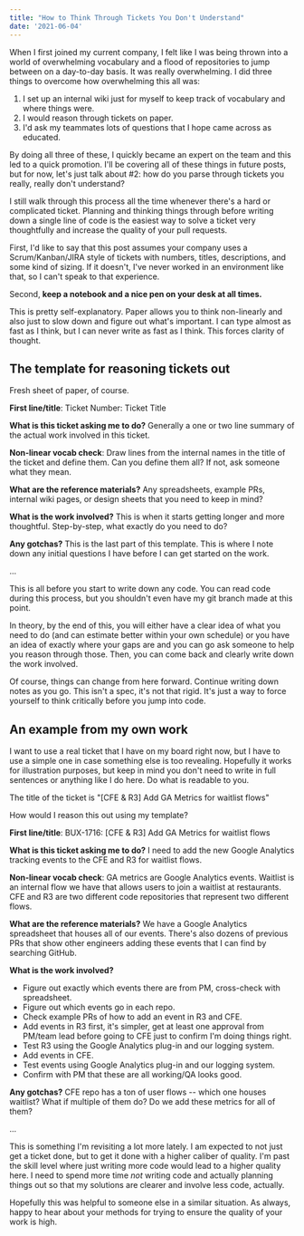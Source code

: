```yaml
---
title: "How to Think Through Tickets You Don't Understand"
date: '2021-06-04'
---
```


When I first joined my current company, I felt like I was being thrown into a world of overwhelming vocabulary and a flood of repositories to jump between on a day-to-day basis. It was really overwhelming. I did three things to overcome how overwhelming this all was:

1) I set up an internal wiki just for myself to keep track of vocabulary and where things were.
2) I would reason through tickets on paper.
3) I'd ask my teammates lots of questions that I hope came across as educated.

By doing all three of these, I quickly became an expert on the team and this led to a quick promotion. I'll be covering all of these things in future posts, but for now, let's just talk about #2: how do you parse through tickets you really, really don't understand?

I still walk through this process all the time whenever there's a hard or complicated ticket. Planning and thinking things through before writing down a single line of code is the easiest way to solve a ticket very thoughtfully and increase the quality of your pull requests.

First, I'd like to say that this post assumes your company uses a Scrum/Kanban/JIRA style of tickets with numbers, titles, descriptions, and some kind of sizing. If it doesn't, I've never worked in an environment like that, so I can't speak to that experience.

Second, **keep a notebook and a nice pen on your desk at all times.**

This is pretty self-explanatory. Paper allows you to think non-linearly and also just to slow down and figure out what's important. I can type almost as fast as I think, but I can never write as fast as I think. This forces clarity of thought.

## The template for reasoning tickets out

Fresh sheet of paper, of course.

**First line/title**: Ticket Number: Ticket Title

**What is this ticket asking me to do?** Generally a one or two line summary of the actual work involved in this ticket.

**Non-linear vocab check**: Draw lines from the internal names in the title of the ticket and define them. Can you define them all? If not, ask someone what they mean.

**What are the reference materials?** Any spreadsheets, example PRs, internal wiki pages, or design sheets that you need to keep in mind?

**What is the work involved?** This is when it starts getting longer and more thoughtful. Step-by-step, what exactly do you need to do?

**Any gotchas?** This is the last part of this template. This is where I note down any initial questions I have before I can get started on the work.

...

This is all before you start to write down any code. You can read code during this process, but you shouldn't even have my git branch made at this point. 

In theory, by the end of this, you will either have a clear idea of what you need to do (and can estimate better within your own schedule) or you have an idea of exactly where your gaps are and you can go ask someone to help you reason through those. Then, you can come back and clearly write down the work involved.

Of course, things can change from here forward. Continue writing down notes as you go. This isn't a spec, it's not that rigid. It's just a way to force yourself to think critically before you jump into code.

## An example from my own work

I want to use a real ticket that I have on my board right now, but I have to use a simple one in case something else is too revealing. Hopefully it works for illustration purposes, but keep in mind you don't need to write in full sentences or anything like I do here. Do what is readable to you.

The title of the ticket is "[CFE & R3] Add GA Metrics for waitlist flows"

How would I reason this out using my template?

**First line/title**: BUX-1716: [CFE & R3] Add GA Metrics for waitlist flows

**What is this ticket asking me to do?** I need to add the new Google Analytics tracking events to the CFE and R3 for waitlist flows.

**Non-linear vocab check**: GA metrics are Google Analytics events. Waitlist is an internal flow we have that allows users to join a waitlist at restaurants. CFE and R3 are two different code repositories that represent two different flows.

**What are the reference materials?** We have a Google Analytics spreadsheet that houses all of our events. There's also dozens of previous PRs that show other engineers adding these events that I can find by searching GitHub.

**What is the work involved?** 

* Figure out exactly which events there are from PM, cross-check with spreadsheet.
* Figure out which events go in each repo.
* Check example PRs of how to add an event in R3 and CFE.
* Add events in R3 first, it's simpler, get at least one approval from PM/team lead before going to CFE just to confirm I'm doing things right.
* Test R3 using the Google Analytics plug-in and our logging system.
* Add events in CFE.
* Test events using Google Analytics plug-in and our logging system.
* Confirm with PM that these are all working/QA looks good. 

**Any gotchas?** CFE repo has a ton of user flows -- which one houses waitlist? What if multiple of them do? Do we add these metrics for all of them?

...

This is something I'm revisiting a lot more lately. I am expected to not just get a ticket done, but to get it done with a higher caliber of quality. I'm past the skill level where just writing more code would lead to a higher quality here. I need to spend more time _not_ writing code and actually planning things out so that my solutions are clearer and involve less code, actually.

Hopefully this was helpful to someone else in a similar situation. As always, happy to hear about your methods for trying to ensure the quality of your work is high.